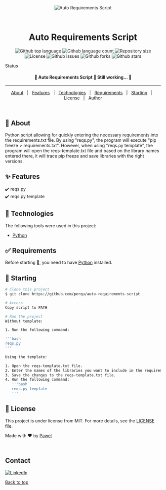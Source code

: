 <div align="center" id="top"> 
  <img src="./.github/app.gif" alt="Auto Requirements Script" />

&#xa0;

</div>

<h1 align="center">Auto Requirements Script</h1>

<p align="center">
  <img alt="Github top language" src="https://img.shields.io/github/languages/top/perqu/auto-requirements-script?color=56BEB8">

  <img alt="Github language count" src="https://img.shields.io/github/languages/count/perqu/auto-requirements-script?color=56BEB8">

  <img alt="Repository size" src="https://img.shields.io/github/repo-size/perqu/auto-requirements-script?color=56BEB8">

  <img alt="License" src="https://img.shields.io/github/license/perqu/auto-requirements-script?color=56BEB8">

  <img alt="Github issues" src="https://img.shields.io/github/issues/perqu/auto-requirements-script?color=56BEB8" />

  <img alt="Github forks" src="https://img.shields.io/github/forks/perqu/auto-requirements-script?color=56BEB8" />

  <img alt="Github stars" src="https://img.shields.io/github/stars/perqu/auto-requirements-script?color=56BEB8" />
</p>

Status

<h4 align="center"> 
	🚧  Auto Requirements Script 🚀 Still working...  🚧
</h4>

<hr>

<p align="center">
  <a href="#dart-about">About</a> &#xa0; | &#xa0; 
  <a href="#sparkles-features">Features</a> &#xa0; | &#xa0;
  <a href="#rocket-technologies">Technologies</a> &#xa0; | &#xa0;
  <a href="#white_check_mark-requirements">Requirements</a> &#xa0; | &#xa0;
  <a href="#checkered_flag-starting">Starting</a> &#xa0; | &#xa0;
  <a href="#memo-license">License</a> &#xa0; | &#xa0;
  <a href="https://github.com/{{YOUR_GITHUB_USERNAME}}" target="_blank">Author</a>
</p>

<br>

## :dart: About

Python script allowing for quickly entering the necessary requirements into the requirements.txt file.
By using "reqs.py", the program will execute "pip freeze > requirements.txt".
However, when using "reqs.py template", the program will open the reqs-template.txt file and based on the library names entered there, it will trace pip freeze and save libraries with the right versions.

## :sparkles: Features

:heavy_check_mark: reqs.py\
:heavy_check_mark: reqs.py template

## :rocket: Technologies

The following tools were used in this project:

- [Python](https://www.python.org/)

## :white_check_mark: Requirements

Before starting :checkered_flag:, you need to have [Python](https://www.python.org/) installed.

## :checkered_flag: Starting

```bash
# Clone this project
$ git clone https://github.com/perqu/auto-requirements-script

# Access
Copy script to PATH

# Run the project
Without template:

1. Run the following command:

'''bash
reqs.py
'''

Using the template:

1. Open the reqs-template.txt file.
2. Enter the names of the libraries you want to include in the requirements.txt file, each on a new line.
3. Save the changes to the reqs-template.txt file.
4. Run the following command:
   '''bash
   reqs.py template
   '''

```

## :memo: License

This project is under license from MIT. For more details, see the [LICENSE](LICENSE.md) file.

Made with :heart: by <a href="https://github.com/perqu" target="_blank">Pawel</a>

&#xa0;

## Contact

[![LinkedIn][linkedin-shield]][linkedin-url]

<a href="#top">Back to top</a>

[linkedin-shield]: https://img.shields.io/badge/-LinkedIn-black.svg?style=for-the-badge&logo=linkedin&colorB=555
[linkedin-url]: https://www.linkedin.com/in/pawe%C5%82-perenc-51b39315a/
